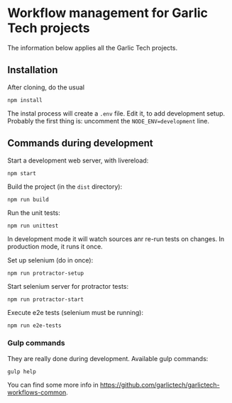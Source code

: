 # Workflow management for Garlic Tech projects

The information below applies all the Garlic Tech projects.

## Installation

After cloning, do the usual

```npm install```

The instal process will create a `.env` file. Edit it, to add development setup. Probably the first thing is: uncomment the ```NODE_ENV=development``` line.

## Commands during development

Start a development web server, with livereload:

```npm start```

Build the project (in the ```dist``` directory):

```npm run build```

Run the unit tests:

```npm run unittest```

In development mode it will watch sources anr re-run tests on changes. In production mode, it runs it once.

Set up selenium (do in once):

```npm run protractor-setup```

Start selenium server for protractor tests:

```npm run protractor-start```

Execute e2e tests (selenium must be running):

```npm run e2e-tests```

### Gulp commands

They are really done during development. Available gulp commands:

```gulp help```

You can find some more info in https://github.com/garlictech/garlictech-workflows-common.
